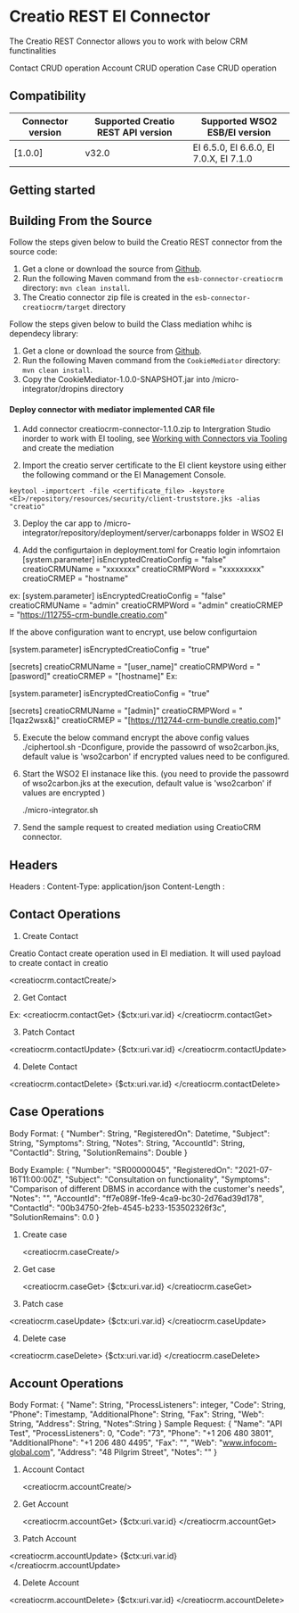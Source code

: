 # Creatio REST EI Connector

The Creatio REST Connector allows you to work with below CRM functinalities

Contact CRUD operation
Account CRUD operation
Case CRUD operation

## Compatibility

| Connector version | Supported Creatio REST API version | Supported WSO2 ESB/EI version |
| ------------- | ------------- | ------------- |
| [1.0.0]| v32.0 | EI 6.5.0, EI 6.6.0, EI 7.0.X, EI 7.1.0 |

## Getting started

## Building From the Source

Follow the steps given below to build the Creatio REST connector from the source code:

1. Get a clone or download the source from [Github](https://github.com/MitraInnovationRepo/wso2-connectors/).
2. Run the following Maven command from the `esb-connector-creatiocrm` directory: `mvn clean install`.
3. The Creatio connector zip file is created in the `esb-connector-creatiocrm/target` directory

Follow the steps given below to build the Class mediation whihc is dependecy library:

1. Get a clone or download the source from [Github](https://github.com/MitraInnovationRepo/wso2-connectors/).
2. Run the following Maven command from the `CookieMediator` directory: `mvn clean install`.
3. Copy the CookieMediator-1.0.0-SNAPSHOT.jar into <EI-HOME>/micro-integrator/dropins directory

#### Deploy connector with mediator implemented CAR file 

1. Add connector creatiocrm-connector-1.1.0.zip to Intergration Studio inorder to work with EI tooling, see [Working with Connectors via Tooling](https://docs.wso2.com/display/EI650/Working+with+Connectors+via+Tooling) and create the mediation

2. Import the creatio server certificate to the EI client keystore using either the following command or the EI Management Console.

```
keytool -importcert -file <certificate_file> -keystore <EI>/repository/resources/security/client-truststore.jks -alias "creatio"

```

3. Deploy the car app to <EI-HOME>/micro-integrator/repository/deployment/server/carbonapps folder in WSO2 EI

4. Add the configurtaion in deployment.toml for Creatio login infomrtaion
[system.parameter]
isEncryptedCreatioConfig = "false"
creatioCRMUName = "xxxxxxx"
creatioCRMPWord = "xxxxxxxxx"
creatioCRMEP = "hostname"

ex:
[system.parameter]
isEncryptedCreatioConfig = "false"
creatioCRMUName = "admin"
creatioCRMPWord = "admin"
creatioCRMEP = "https://112755-crm-bundle.creatio.com"

If the above configuration want to encrypt, use below configurtaion

[system.parameter]
isEncryptedCreatioConfig = "true"

[secrets]
creatioCRMUName  = "[user_name]"
creatioCRMPWord  = "[pasword]"
creatioCRMEP = "[hostname]"
Ex:

[system.parameter]
isEncryptedCreatioConfig = "true"

[secrets]
creatioCRMUName  = "[admin]"
creatioCRMPWord  = "[1qaz2wsx&]"
creatioCRMEP = "[https://112744-crm-bundle.creatio.com]"

5. Execute the below command encrypt the above config values ./ciphertool.sh -Dconfigure, provide the passowrd of wso2carbon.jks, default value is 'wso2carbon' if encrypted values need to be configured.

6. Start the WSO2 EI instanace like this. (you need to provide the passowrd of wso2carbon.jks at the execution, default value is 'wso2carbon' if values are encrypted )

	./micro-integrator.sh
7. Send the sample request to created mediation using CreatioCRM connector.

## Headers

Headers : 
Content-Type: application/json
Content-Length :


## Contact Operations



1. Create Contact

Creatio Contact create operation used in EI mediation. It will used payload to create contact in creatio

<creatiocrm.contactCreate/>
   
   

2. Get Contact

Ex:
    <creatiocrm.contactGet>
        <id>{$ctx:uri.var.id}</id>
    </creatiocrm.contactGet>
    
3. Patch Contact

<creatiocrm.contactUpdate>
<id>{$ctx:uri.var.id}</id>
</creatiocrm.contactUpdate>

4. Delete Contact

<creatiocrm.contactDelete>
<id>{$ctx:uri.var.id}</id>
</creatiocrm.contactDelete>

## Case Operations

Body Format: 
{
    "Number": String,
    "RegisteredOn": Datetime,
    "Subject": String,
    "Symptoms": String,
    "Notes": String,
    "AccountId": String,
    "ContactId": String,
    "SolutionRemains": Double
}


Body Example:
{
    "Number": "SR00000045",
    "RegisteredOn": "2021-07-16T11:00:00Z",
    "Subject": "Consultation on functionality",
    "Symptoms": "Comparison of different DBMS in accordance with the customer's needs",
    "Notes": "",
    "AccountId": "ff7e089f-1fe9-4ca9-bc30-2d76ad39d178",
    "ContactId": "00b34750-2feb-4545-b233-153502326f3c",
    "SolutionRemains": 0.0
}


1. Create case

   <creatiocrm.caseCreate/>

2. Get case

    <creatiocrm.caseGet>
        <id>{$ctx:uri.var.id}</id>
    </creatiocrm.caseGet>
    
3. Patch case

<creatiocrm.caseUpdate>
<id>{$ctx:uri.var.id}</id>
</creatiocrm.caseUpdate>

4. Delete case

<creatiocrm.caseDelete>
<id>{$ctx:uri.var.id}</id>
</creatiocrm.caseDelete>


## Account Operations

Body Format: 
{
    "Name": String,
    "ProcessListeners": integer,
    "Code": String,
    "Phone": Timestamp,
    "AdditionalPhone": String,
    "Fax": String,
    "Web": String,
    "Address": String,
    "Notes":String
}
Sample Request:
{
    "Name": "API Test",
    "ProcessListeners": 0,
    "Code": "73",
    "Phone": "+1 206 480 3801",
    "AdditionalPhone": "+1 206 480 4495",
    "Fax": "",
    "Web": "www.infocom-global.com",
    "Address": "48 Pilgrim Street",
    "Notes": ""
}

1. Account Contact

   <creatiocrm.accountCreate/>

2. Get Account

    <creatiocrm.accountGet>
        <id>{$ctx:uri.var.id}</id>
    </creatiocrm.accountGet>
    
3. Patch Account

<creatiocrm.accountUpdate>
<id>{$ctx:uri.var.id}</id>
</creatiocrm.accountUpdate>

4. Delete Account

<creatiocrm.accountDelete>
<id>{$ctx:uri.var.id}</id>
</creatiocrm.accountDelete>





